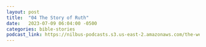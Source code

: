 ```yaml
---
layout: post
title:  "04 The Story of Ruth"
date:   2023-07-09 06:04:00 -0500
categories: bible-stories
podcast_link: https://nilbus-podcasts.s3.us-east-2.amazonaws.com/the-well-trained-mind/Bible%20Stories/04%20The%20Story%20of%20Ruth.mp3
---
```

